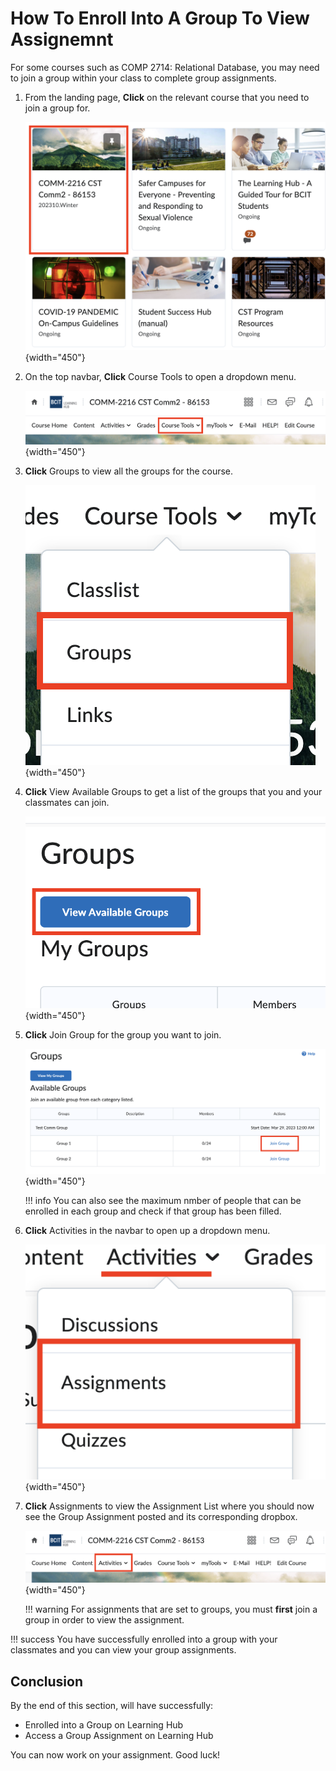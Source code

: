 # How To Enroll Into A Group To View Assignemnt

For some courses such as COMP 2714: Relational Database, you may need to join a group within your class to complete group assignments.

1. From the landing page, **Click** on the relevant course that you need to join a group for.

    ![Selecing a course from the landing page](photos/enroll-group/course-select.png){width="450"}

2. On the top navbar, **Click** Course Tools to open a dropdown menu.

    ![Selecting Course tools in the navbar](photos/enroll-group/navbar.png){width="450"}

3. **Click** Groups to view all the groups for the course.

    ![Click Groups in the Dropdown menu](photos/enroll-group/course-dropdown.png){width="450"}

4. **Click** View Available Groups to get a list of the groups that you and your classmates can join.

    ![Click the View Available Groups button](photos/enroll-group/view-avail.png){width="450"}

5. **Click** Join Group for the group you want to join.

    ![Click the Join Group button](photos/enroll-group/join-group.png){width="450"}

    !!! info
        You can also see the maximum nmber of people that can be enrolled in each group and check if that group has been filled.

6. **Click** Activities in the navbar to open up a dropdown menu.

    ![Click Activiites in the navbar](photos/enroll-group/activities-dropdown.png){width="450"}

7. **Click** Assignments to view the Assignment List where you should now see the Group Assignment posted and its corresponding dropbox.

    ![Click Assignments in the dropdown menu](photos/discussion/navbar.png){width="450"}

    !!! warning
        For assignments that are set to groups, you must **first** join a group in order to view the assignment.


!!! success
    You have successfully enrolled into a group with your classmates and you can view your group assignments.
  
## Conclusion

By the end of this section, will have successfully:

* Enrolled into a Group on Learning Hub
* Access a Group Assignment on Learning Hub

You can now work on your assignment. Good luck!
